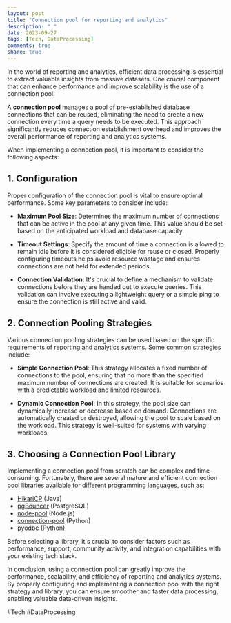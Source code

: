 ```yaml
---
layout: post
title: "Connection pool for reporting and analytics"
description: " "
date: 2023-09-27
tags: [Tech, DataProcessing]
comments: true
share: true
---
```


In the world of reporting and analytics, efficient data processing is essential to extract valuable insights from massive datasets. One crucial component that can enhance performance and improve scalability is the use of a connection pool.

A **connection pool** manages a pool of pre-established database connections that can be reused, eliminating the need to create a new connection every time a query needs to be executed. This approach significantly reduces connection establishment overhead and improves the overall performance of reporting and analytics systems.

When implementing a connection pool, it is important to consider the following aspects:

## 1. Configuration

Proper configuration of the connection pool is vital to ensure optimal performance. Some key parameters to consider include:

- **Maximum Pool Size**: Determines the maximum number of connections that can be active in the pool at any given time. This value should be set based on the anticipated workload and database capacity.

- **Timeout Settings**: Specify the amount of time a connection is allowed to remain idle before it is considered eligible for reuse or closed. Properly configuring timeouts helps avoid resource wastage and ensures connections are not held for extended periods.

- **Connection Validation**: It's crucial to define a mechanism to validate connections before they are handed out to execute queries. This validation can involve executing a lightweight query or a simple ping to ensure the connection is still active and valid.

## 2. Connection Pooling Strategies

Various connection pooling strategies can be used based on the specific requirements of reporting and analytics systems. Some common strategies include:

- **Simple Connection Pool**: This strategy allocates a fixed number of connections to the pool, ensuring that no more than the specified maximum number of connections are created. It is suitable for scenarios with a predictable workload and limited resources.

- **Dynamic Connection Pool**: In this strategy, the pool size can dynamically increase or decrease based on demand. Connections are automatically created or destroyed, allowing the pool to scale based on the workload. This strategy is well-suited for systems with varying workloads.

## 3. Choosing a Connection Pool Library

Implementing a connection pool from scratch can be complex and time-consuming. Fortunately, there are several mature and efficient connection pool libraries available for different programming languages, such as:

- [HikariCP](https://github.com/brettwooldridge/HikariCP) (Java)
- [pgBouncer](https://pgbouncer.github.io/) (PostgreSQL)
- [node-pool](https://github.com/coopernurse/node-pool) (Node.js)
- [connection-pool](https://pypi.org/project/connection-pool/) (Python)
- [pyodbc](https://github.com/mkleehammer/pyodbc) (Python)

Before selecting a library, it's crucial to consider factors such as performance, support, community activity, and integration capabilities with your existing tech stack.

In conclusion, using a connection pool can greatly improve the performance, scalability, and efficiency of reporting and analytics systems. By properly configuring and implementing a connection pool with the right strategy and library, you can ensure smoother and faster data processing, enabling valuable data-driven insights.

#Tech #DataProcessing